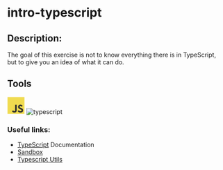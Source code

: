 # intro-typescript
 
 
## Description:
The goal of this exercise is not to know everything there is in TypeScript, but to give you an idea of what it can do.

## Tools
<img src="https://raw.githubusercontent.com/devicons/devicon/master/icons/javascript/javascript-original.svg" alt="javascript" width="40" height="40"/> 
<img src="https://www.vectorlogo.zone/logos/typescriptlang/typescriptlang-ar21.svg" alt="typescript" width="90" height="60"/> 



### Useful links:
- [TypeScript](https://www.typescriptlang.org/) Documentation
- [Sandbox](https://www.typescriptlang.org/play)
- [Typescript Utils](https://www.typescriptlang.org/docs/handbook/utility-types.html)

